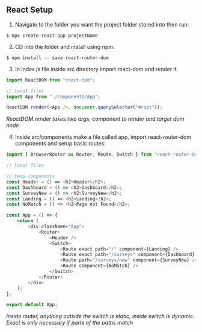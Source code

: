 ## React Setup

1. Navigate to the folder you want the project folder stored into then run:

```
$ npx create-react-app projectName
```

2. CD into the folder and install using npm:

```
$ npm install -- save react-router-dom
```

3. In index.js file inside src directory import react-dom and render it.

```javascript
import ReactDOM from "react-dom";

// local files
import App from "./components/App";

ReactDOM.render(<App />, document.querySelector("#root"));
```

_ReactDOM.render takes two args, component to render and target dom node_

4. Inside src/components make a file called app, import react-router-dom components and setup basic routes:

```javascript
import { BrowserRouter as Router, Route, Switch } from "react-router-dom";

// local files

// temp components
const Header = () => <h2>Header</h2>;
const Dashboard = () => <h2>Dashboard</h2>;
const SurveyNew = () => <h2>SurveyNew</h2>;
const Landing = () => <h2>Landing</h2>;
const NoMatch = () => <h2>Page not Found</h2>;

const App = () => {
    return (
        <div className="App">
            <Router>
                <Header />
                <Switch>
                    <Route exact path="/" component={Landing} />
                    <Route exact path="/surveys" component={Dashboard} />
                    <Route path="/surveys/new" component={SurveyNew} />
                    <Route component={NoMatch} />
                </Switch>
            </Router>
        </div>
    );
};

export default App;
```

_Inside router, anything outside the switch is static, inside switch is dynamic. Exact is only necessary if parts of the paths match_
